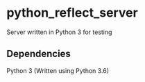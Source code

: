 # python_reflect_server
Server written in Python 3 for testing

## Dependencies
Python 3 (Written using Python 3.6)

